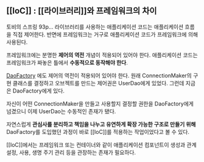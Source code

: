 ## [[IoC]] : [[라이브러리]]와 프레임워크의 차이
  
토비의 스프링 93p...
라이브러리를 사용하는 애플리케이션 코드는 애플리케이션 흐름을 직접 제어한다. 
반면에 프레임워크는 거구로 애플리케이션 코드가 프레임워크에 의해 사용된다.

프레임워크에는 분명한 **제어의 역전** 개념이 적용되어 있어야 한다.
애플리케이션 코드는 프레임워크가 짜놓은 틀에서 **수동적으로 동작해야 한다**.

[DaoFactory](https://github.com/pg-server-study/spring-study/blob/main/JH/chapter1/README.md#14-%EC%A0%9C%EC%96%B4%EC%99%80-%EC%97%AD%EC%A0%84) 에도 제어의 역전이 적용되어 있어야 한다. 
원래 ConnectionMaker의 구현 클래스를 결정하고 오브젝트를 만드는 제어권은 UserDao에게 있었다.
그런데 지금은 DaoFactory에게 있다. 

자신이 어떤 ConnectionMaker을 만들고 사용할지 결정할 권한을 DaoFactory에게 넘겼으니 이제 UserDao는 수동적인 존재가 됐다.       

자연스럽게 **관심사를 분리하고 책임을 나누고 유연하게 확장 가능한 구조로 만들기 위해** DaoFactory를 도입했던 과정이 바로 [[IoC]]를 적용하는 작업이었다고 볼 수 있다.


[[IoC]]에서는 프레임워크 또는 컨테이너와 같이 애플리케이션 컴포넌트이 생성과 관계 설정, 사용, 생명 주기 관리 등을 관장하는 존재가 필요하다.
